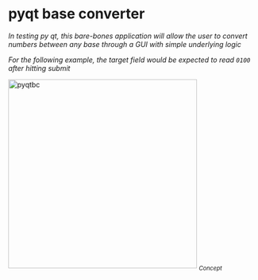 # pyqt base converter

_In testing py qt, this bare-bones application will allow the user to convert numbers between any base through a GUI with simple underlying logic_

_For the following example, the target field would be expected to read <code>0100</code> after hitting submit_

<img width="380" alt="pyqtbc" src="https://user-images.githubusercontent.com/75505093/173479409-df470a5b-591b-45ff-bc32-15994e1f24dd.png">
<sub><i>Concept</i></sub>
